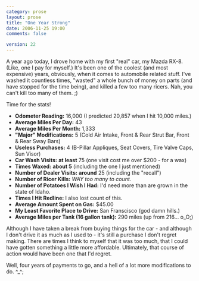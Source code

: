```yaml
---
category: prose
layout: prose
title: "One Year Strong"
date: 2006-11-25 19:00
comments: false

version: 22
---
```


A year ago today, I drove home with my first "real" car, my Mazda RX-8. (Like, one I pay for myself.) It's been one of the coolest (and most expensive) years, obviously, when it comes to automobile related stuff. I've washed it countless times, "wasted" a whole bunch of money on parts (and have stopped for the time being), and killed a few too many ricers. Nah, you can't kill too many of them. ;)

Time for the stats!

*   **Odometer Reading:** 16,000 (I predicted 20,857 when I hit 10,000 miles.)
*   **Average Miles Per Day:** 43
*   **Average Miles Per Month:** 1,333
*   **"Major" Modifications:** 5 (Cold Air Intake, Front & Rear Strut Bar, Front & Rear Sway Bars)
*   **Useless Purchases:** 4 (B-Pillar Appliques, Seat Covers, Tire Valve Caps, Sun Visor)
*   **Car Wash Visits:** **at least** 75 (one visit cost me over $200 - for a wax)
*   **Times Waxed:** **about 5** (including the one I just mentioned)
*   **Number of Dealer Visits:** **around** 25 (including the "recall")
*   **Number of Ricer Kills:** *WAY too many to count.*
*   **Number of Potatoes I Wish I Had:** I'd need more than are grown in the state of Idaho.
*   **Times I Hit Redline:** I also lost count of this.
*   **Average Amount Spent on Gas:** $45.00
*   **My Least Favorite Place to Drive:** San Franscisco (god damn hills.)
*   **Average Miles per Tank (16 gallon tank):** 290 miles (up from 216... o_O;)

Although I have taken a break from buying things for the car - and although I don't drive it as much as I used to - it's still a purchase I don't regret making. There are times I think to myself that it was too much, that I could have gotten something a little more affordable. Ultimately, that course of action would have been one that I'd regret.

Well, four years of payments to go, and a hell of a lot more modifications to do. ^_^;
